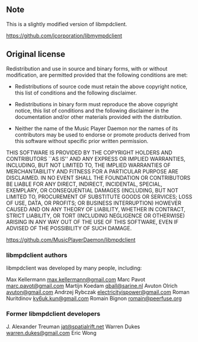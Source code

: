 ## Note

This is a slightly modified version of libmpdclient.

https://github.com/jcorporation/libmympdclient

## Original license

Redistribution and use in source and binary forms, with or without
modification, are permitted provided that the following conditions
are met:

- Redistributions of source code must retain the above copyright
notice, this list of conditions and the following disclaimer.

- Redistributions in binary form must reproduce the above copyright
notice, this list of conditions and the following disclaimer in the
documentation and/or other materials provided with the distribution.

- Neither the name of the Music Player Daemon nor the names of its
contributors may be used to endorse or promote products derived from
this software without specific prior written permission.

THIS SOFTWARE IS PROVIDED BY THE COPYRIGHT HOLDERS AND CONTRIBUTORS
``AS IS'' AND ANY EXPRESS OR IMPLIED WARRANTIES, INCLUDING, BUT NOT
LIMITED TO, THE IMPLIED WARRANTIES OF MERCHANTABILITY AND FITNESS FOR
A PARTICULAR PURPOSE ARE DISCLAIMED.  IN NO EVENT SHALL THE FOUNDATION OR
CONTRIBUTORS BE LIABLE FOR ANY DIRECT, INDIRECT, INCIDENTAL, SPECIAL,
EXEMPLARY, OR CONSEQUENTIAL DAMAGES (INCLUDING, BUT NOT LIMITED TO,
PROCUREMENT OF SUBSTITUTE GOODS OR SERVICES; LOSS OF USE, DATA, OR
PROFITS; OR BUSINESS INTERRUPTION) HOWEVER CAUSED AND ON ANY THEORY OF
LIABILITY, WHETHER IN CONTRACT, STRICT LIABILITY, OR TORT (INCLUDING
NEGLIGENCE OR OTHERWISE) ARISING IN ANY WAY OUT OF THE USE OF THIS
SOFTWARE, EVEN IF ADVISED OF THE POSSIBILITY OF SUCH DAMAGE.

https://github.com/MusicPlayerDaemon/libmpdclient

### libmpdclient authors

libmpdclient was developed by many people, including:

Max Kellermann <max.kellermann@gmail.com>
Marc Pavot <marc.pavot@gmail.com>
Martijn Koedam <qball@sarine.nl>
Avuton Olrich <avuton@gmail.com>
Andrzej Rybczak <electricityispower@gmail.com>
Roman Nuritdinov <ky6uk.kun@gmail.com>
Romain Bignon <romain@peerfuse.org>

### Former libmpdclient developers

J. Alexander Treuman <jat@spatialrift.net>
Warren Dukes <warren.dukes@gmail.com>
Eric Wong

